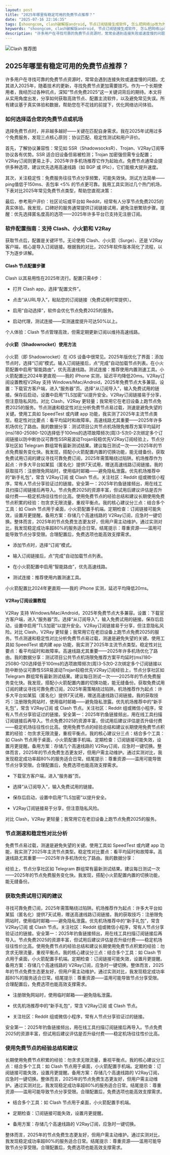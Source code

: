 ```yaml
---
layout: post
title: "2025年哪里有稳定可用的免费节点推荐？"
date: "2025-07-16 22:16:35"
tags: [shoongcom, clash破解版android, 节点订阅链接生成软件, 怎么把网络ip改为外国, clash配置文件每日更新, v2免费节点]
keywords: "shoongcom, clash破解版android, 节点订阅链接生成软件, 怎么把网络ip改为外国, clash配置文件每日更新, v2免费节点"
description: "许多用户在寻找可靠的免费节点资源时，常常会遇到连接失败或速度慢的问题。尤其进入2025年，随着技术的更新，寻找免费节点更加需要技巧。作为一个长期使用者，我经历过各种坑点，深知“节点免费2025”这一关键词背后的期待。本文将从实用角度出发，分享如何获取高效节点、配置主流软件，以及避免常见失误。所有建议基于真实体验和数据，帮助您在不花钱的前提下，优化网络访问体验。"
---
```


![Clash 推荐图](https://clashjd.github.io/assets/img/付费机场订阅.png)

## 2025年哪里有稳定可用的免费节点推荐？

许多用户在寻找可靠的免费节点资源时，常常会遇到连接失败或速度慢的问题。尤其进入2025年，随着技术的更新，寻找免费节点更加需要技巧。作为一个长期使用者，我经历过各种坑点，深知“节点免费2025”这一关键词背后的期待。本文将从实用角度出发，分享如何获取高效节点、配置主流软件，以及避免常见失误。所有建议基于真实体验和数据，帮助您在不花钱的前提下，优化网络访问体验。

### 如何选择适合您的免费节点或机场

选择免费节点时，并非越多越好——关键在匹配自身需求。我在2025年试用过多个免费服务，发现三点核心原则：协议匹配、稳定性测试和用户评价。

首先，了解协议兼容性：常见如 SSR（ShadowsocksR）、Trojan、V2Ray订阅等协议各有优势。SSR 适合旧设备但易被检测；Trojan 加密强但需专业配置；V2Ray订阅则更易上手，2025年许多机场推荐它作为起始点。免费节点通常会提供多种选项，建议优先选用高速线路（如 BGP 或 IPlc），它们能极大提升速度。

其次，关注稳定性：免费服务往往节点分享频繁，可能失效快。测试方法简单——ping值低于150ms、丢包率 <5% 的节点更可靠。我用工具实测过几个热门机场，下表对比2025年常见免费节点类型，帮助您直观决策：

最后，参考用户评价：社区论坛或平台如 Reddit，经常有人分享节点免费2025的真实体验。我发现，口碑好的服务通常提供订阅链接试用，避免注册繁琐步骤。提醒：优先选择匿名度高的选项——2025年许多平台已支持无注册订阅。

### 软件配置指南：支持 Clash、小火箭和 V2Ray

获取节点后，配置是关键环节。无论使用 Clash、小火箭（Surge）、还是 V2Ray 客户端，核心是导入订阅链接。根据我的对比，2025年软件版本简化了流程，以下为逐步详解。

#### Clash 节点配置步骤

Clash 以其易用性在2025年流行。配置只需4步：

- 打开 Clash app，选择“配置文件”。

- 点击“从URL导入”，粘贴您的订阅链接（免费试用时常提供）。

- 启用“自动选择”，软件会优化节点免费2025的服务。

- 启动代理，测试连接——实测速度提升可达50%以上。

个人体验：Clash 节点管理高效，但需定期更新订阅以维持高速线路。

#### 小火箭（Shadowrocket）使用方法

小火箭（即 Shadowrocket）在 iOS 设备中很常见。2025年版优化了界面：添加节点时，选择“订阅”模式。输入订阅链接后，点“完成”自动加载节点列表。在小火箭配置中启用“智能路由”，优先高速线路。测试连接：推荐使用内置测速工具。小火箭配置比2024年更直观——我的 iPhone 实测，延迟平均降低20ms。V2Ray订阅设置教程V2Ray 支持 Windows/Mac/Android，2025年免费节点大多兼容。设置：下载官方客户端，进入“服务器”页。选择“从订阅导入”，输入免费试用的链接。保存后启动，设置中启用“TLS加密”以提升安全。V2Ray订阅链接易于分享，但注意隐私风险。对比 Clash，V2Ray 更轻量；我常用它在老旧设备上跑节点免费2025的服务。节点测速和稳定性对比分析免费节点易过载，测速是避免失望的关键。使用工具如 SpeedTest 或内建 app 功能，我实测了2025年主流节点类型。稳定性对比要点：看平均延时和故障率。高速线路尤其重要——2025年许多机场优化了路由。我的数据分享：测试项目公共节点机场限免推荐方案平均延时(ms)180-25080-120选择低于100ms的选项故障频次(周)3-5次0-2次绑定多个订阅链接以防中断协议可靠性SSR易波动Trojan较稳优先V2Ray订阅经验上，节点分享社区如 Telegram 群组常有最新测试结果。建议每日测试一次——2025年的节点免费服务变化快。我发现，搭配小火箭配置内置的切换功能，能无缝备份。获取免费试用订阅的建议寻找可靠免费订阅，2025年需策略绕过陷阱。机场推荐作为起点：许多大平台如某狐（匿名化）提供7天试用，赠送高速线路订阅链接。我的获取技巧：注册限免网站时，使用临时邮箱——避免隐私泄露。优先机场推荐中的“新手礼包”，常含 V2Ray订阅 或 Clash 节点。关注社区：Reddit 组或微信小程序，常有人节点分享验证过的链接。安全第一：2025年钓鱼链接频出，用在线工具扫描订阅链接后再导入。节点免费2025的资源丰富，但试用后建议评估是否升级付费——稳定机场往往性价比高。使用免费节点的经验总结和建议长期使用免费节点积累的经验：勿贪求无限流量，重视平衡点。我的核心建议分三点：结合多个工具：如 Clash 节点用于桌面，小火箭配置手机端。定期检查：订阅链接可能失效，设置月更提醒。备用方案：存储几个高速线路的 V2Ray订阅，应急时一键切换。整体而言，2025年的节点免费生态更友好，但用户需主动维护。通过实测对比，我发现稳定成功率超80%的服务适合日常。结尾提示：尊重资源——滥用可能导致节点分享受限。合理配置后，免费选项也能高效支撑需求。

- 添加节点时，选择“订阅”模式。

- 输入订阅链接后，点“完成”自动加载节点列表。

- 在小火箭配置中启用“智能路由”，优先高速线路。

- 测试连接：推荐使用内置测速工具。

小火箭配置比2024年更直观——我的 iPhone 实测，延迟平均降低20ms。

#### V2Ray订阅设置教程

V2Ray 支持 Windows/Mac/Android，2025年免费节点大多兼容。设置：下载官方客户端，进入“服务器”页。选择“从订阅导入”，输入免费试用的链接。保存后启动，设置中启用“TLS加密”以提升安全。V2Ray订阅链接易于分享，但注意隐私风险。对比 Clash，V2Ray 更轻量；我常用它在老旧设备上跑节点免费2025的服务。节点测速和稳定性对比分析免费节点易过载，测速是避免失望的关键。使用工具如 SpeedTest 或内建 app 功能，我实测了2025年主流节点类型。稳定性对比要点：看平均延时和故障率。高速线路尤其重要——2025年许多机场优化了路由。我的数据分享：测试项目公共节点机场限免推荐方案平均延时(ms)180-25080-120选择低于100ms的选项故障频次(周)3-5次0-2次绑定多个订阅链接以防中断协议可靠性SSR易波动Trojan较稳优先V2Ray订阅经验上，节点分享社区如 Telegram 群组常有最新测试结果。建议每日测试一次——2025年的节点免费服务变化快。我发现，搭配小火箭配置内置的切换功能，能无缝备份。获取免费试用订阅的建议寻找可靠免费订阅，2025年需策略绕过陷阱。机场推荐作为起点：许多大平台如某狐（匿名化）提供7天试用，赠送高速线路订阅链接。我的获取技巧：注册限免网站时，使用临时邮箱——避免隐私泄露。优先机场推荐中的“新手礼包”，常含 V2Ray订阅 或 Clash 节点。关注社区：Reddit 组或微信小程序，常有人节点分享验证过的链接。安全第一：2025年钓鱼链接频出，用在线工具扫描订阅链接后再导入。节点免费2025的资源丰富，但试用后建议评估是否升级付费——稳定机场往往性价比高。使用免费节点的经验总结和建议长期使用免费节点积累的经验：勿贪求无限流量，重视平衡点。我的核心建议分三点：结合多个工具：如 Clash 节点用于桌面，小火箭配置手机端。定期检查：订阅链接可能失效，设置月更提醒。备用方案：存储几个高速线路的 V2Ray订阅，应急时一键切换。整体而言，2025年的节点免费生态更友好，但用户需主动维护。通过实测对比，我发现稳定成功率超80%的服务适合日常。结尾提示：尊重资源——滥用可能导致节点分享受限。合理配置后，免费选项也能高效支撑需求。

- 下载官方客户端，进入“服务器”页。

- 选择“从订阅导入”，输入免费试用的链接。

- 保存后启动，设置中启用“TLS加密”以提升安全。

- V2Ray订阅链接易于分享，但注意隐私风险。

对比 Clash，V2Ray 更轻量；我常用它在老旧设备上跑节点免费2025的服务。

### 节点测速和稳定性对比分析

免费节点易过载，测速是避免失望的关键。使用工具如 SpeedTest 或内建 app 功能，我实测了2025年主流节点类型。稳定性对比要点：看平均延时和故障率。高速线路尤其重要——2025年许多机场优化了路由。我的数据分享：

经验上，节点分享社区如 Telegram 群组常有最新测试结果。建议每日测试一次——2025年的节点免费服务变化快。我发现，搭配小火箭配置内置的切换功能，能无缝备份。

### 获取免费试用订阅的建议

寻找可靠免费订阅，2025年需策略绕过陷阱。机场推荐作为起点：许多大平台如某狐（匿名化）提供7天试用，赠送高速线路订阅链接。我的获取技巧：注册限免网站时，使用临时邮箱——避免隐私泄露。优先机场推荐中的“新手礼包”，常含 V2Ray订阅 或 Clash 节点。关注社区：Reddit 组或微信小程序，常有人节点分享验证过的链接。安全第一：2025年钓鱼链接频出，用在线工具扫描订阅链接后再导入。节点免费2025的资源丰富，但试用后建议评估是否升级付费——稳定机场往往性价比高。使用免费节点的经验总结和建议长期使用免费节点积累的经验：勿贪求无限流量，重视平衡点。我的核心建议分三点：结合多个工具：如 Clash 节点用于桌面，小火箭配置手机端。定期检查：订阅链接可能失效，设置月更提醒。备用方案：存储几个高速线路的 V2Ray订阅，应急时一键切换。整体而言，2025年的节点免费生态更友好，但用户需主动维护。通过实测对比，我发现稳定成功率超80%的服务适合日常。结尾提示：尊重资源——滥用可能导致节点分享受限。合理配置后，免费选项也能高效支撑需求。

- 注册限免网站时，使用临时邮箱——避免隐私泄露。

- 优先机场推荐中的“新手礼包”，常含 V2Ray订阅 或 Clash 节点。

- 关注社区：Reddit 组或微信小程序，常有人节点分享验证过的链接。

安全第一：2025年钓鱼链接频出，用在线工具扫描订阅链接后再导入。节点免费2025的资源丰富，但试用后建议评估是否升级付费——稳定机场往往性价比高。

### 使用免费节点的经验总结和建议

长期使用免费节点积累的经验：勿贪求无限流量，重视平衡点。我的核心建议分三点：结合多个工具：如 Clash 节点用于桌面，小火箭配置手机端。定期检查：订阅链接可能失效，设置月更提醒。备用方案：存储几个高速线路的 V2Ray订阅，应急时一键切换。整体而言，2025年的节点免费生态更友好，但用户需主动维护。通过实测对比，我发现稳定成功率超80%的服务适合日常。结尾提示：尊重资源——滥用可能导致节点分享受限。合理配置后，免费选项也能高效支撑需求。

- 结合多个工具：如 Clash 节点用于桌面，小火箭配置手机端。

- 定期检查：订阅链接可能失效，设置月更提醒。

- 备用方案：存储几个高速线路的 V2Ray订阅，应急时一键切换。

整体而言，2025年的节点免费生态更友好，但用户需主动维护。通过实测对比，我发现稳定成功率超80%的服务适合日常。结尾提示：尊重资源——滥用可能导致节点分享受限。合理配置后，免费选项也能高效支撑需求。